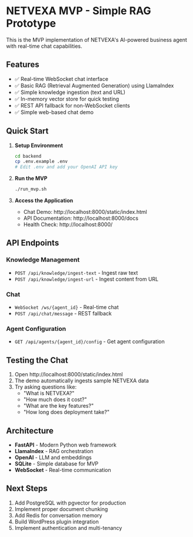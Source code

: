# NETVEXA MVP - Simple RAG Prototype

This is the MVP implementation of NETVEXA's AI-powered business agent with real-time chat capabilities.

## Features

- ✅ Real-time WebSocket chat interface
- ✅ Basic RAG (Retrieval Augmented Generation) using LlamaIndex
- ✅ Simple knowledge ingestion (text and URL)
- ✅ In-memory vector store for quick testing
- ✅ REST API fallback for non-WebSocket clients
- ✅ Simple web-based chat demo

## Quick Start

1. **Setup Environment**
   ```bash
   cd backend
   cp .env.example .env
   # Edit .env and add your OpenAI API key
   ```

2. **Run the MVP**
   ```bash
   ./run_mvp.sh
   ```

3. **Access the Application**
   - Chat Demo: http://localhost:8000/static/index.html
   - API Documentation: http://localhost:8000/docs
   - Health Check: http://localhost:8000/

## API Endpoints

### Knowledge Management
- `POST /api/knowledge/ingest-text` - Ingest raw text
- `POST /api/knowledge/ingest-url` - Ingest content from URL

### Chat
- `WebSocket /ws/{agent_id}` - Real-time chat
- `POST /api/chat/message` - REST fallback

### Agent Configuration
- `GET /api/agents/{agent_id}/config` - Get agent configuration

## Testing the Chat

1. Open http://localhost:8000/static/index.html
2. The demo automatically ingests sample NETVEXA data
3. Try asking questions like:
   - "What is NETVEXA?"
   - "How much does it cost?"
   - "What are the key features?"
   - "How long does deployment take?"

## Architecture

- **FastAPI** - Modern Python web framework
- **LlamaIndex** - RAG orchestration
- **OpenAI** - LLM and embeddings
- **SQLite** - Simple database for MVP
- **WebSocket** - Real-time communication

## Next Steps

1. Add PostgreSQL with pgvector for production
2. Implement proper document chunking
3. Add Redis for conversation memory
4. Build WordPress plugin integration
5. Implement authentication and multi-tenancy